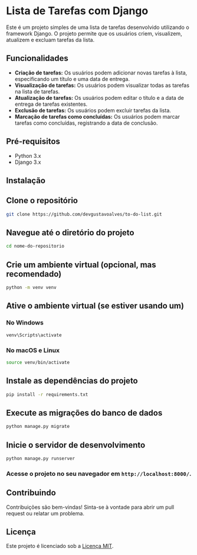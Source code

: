 # Lista de Tarefas com Django

Este é um projeto simples de uma lista de tarefas desenvolvido utilizando o framework Django. O projeto permite que os usuários criem, visualizem, atualizem e excluam tarefas da lista.

## Funcionalidades

- **Criação de tarefas:** Os usuários podem adicionar novas tarefas à lista, especificando um título e uma data de entrega.
- **Visualização de tarefas:** Os usuários podem visualizar todas as tarefas na lista de tarefas.
- **Atualização de tarefas:** Os usuários podem editar o título e a data de entrega de tarefas existentes.
- **Exclusão de tarefas:** Os usuários podem excluir tarefas da lista.
- **Marcação de tarefas como concluídas:** Os usuários podem marcar tarefas como concluídas, registrando a data de conclusão.

## Pré-requisitos

- Python 3.x
- Django 3.x

## Instalação

## Clone o repositório
```bash
git clone https://github.com/devgustavoalves/to-do-list.git
```

## Navegue até o diretório do projeto
```bash
cd nome-do-repositorio
```

## Crie um ambiente virtual (opcional, mas recomendado)
```bash
python -m venv venv
```

## Ative o ambiente virtual (se estiver usando um)
### No Windows
```bash
venv\Scripts\activate
```

### No macOS e Linux

```bash
source venv/bin/activate
```
## Instale as dependências do projeto
```bash
pip install -r requirements.txt
```

## Execute as migrações do banco de dados
```bash
python manage.py migrate
```

## Inicie o servidor de desenvolvimento
```bash
python manage.py runserver
```

### Acesse o projeto no seu navegador em `http://localhost:8000/`.

## Contribuindo

Contribuições são bem-vindas! Sinta-se à vontade para abrir um pull request ou relatar um problema.

## Licença

Este projeto é licenciado sob a [Licença MIT](https://opensource.org/licenses/MIT).

